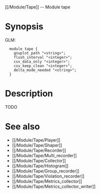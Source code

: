 [[/Module/Tape]] -- Module tape

# Synopsis
GLM:
~~~
  module tape {
    gnuplot_path "<string>";
    flush_interval "<integer>";
    csv_data_only "<integer>";
    csv_keep_clean "<integer>";
    delta_mode_needed "<string>";
  }
~~~

# Description

TODO

# See also
* [[/Module/Tape/Player]]
* [[/Module/Tape/Shaper]]
* [[/Module/Tape/Recorder]]
* [[/Module/Tape/Multi_recorder]]
* [[/Module/Tape/Collector]]
* [[/Module/Tape/Histogram]]
* [[/Module/Tape/Group_recorder]]
* [[/Module/Tape/Violation_recorder]]
* [[/Module/Tape/Metrics_collector]]
* [[/Module/Tape/Metrics_collector_writer]]

